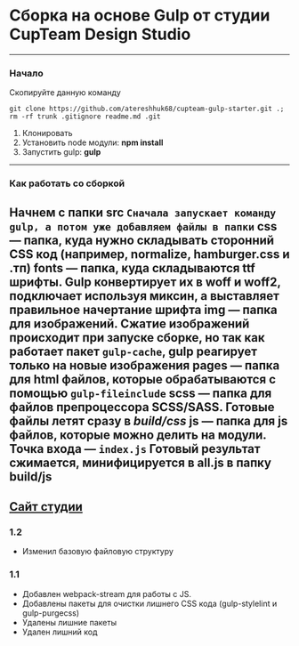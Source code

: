 # Сборка на основе Gulp от студии CupTeam Design Studio
---
### Начало
Скопируйте данную команду
```
git clone https://github.com/atereshhuk68/cupteam-gulp-starter.git .; rm -rf trunk .gitignore readme.md .git
```
1. Клонировать
2. Установить node модули: **npm install**
3. Запустить gulp: **gulp**
---
### Как работать со сборкой
Начнем с папки src
`Сначала запускает команду gulp, а потом уже добавляем файлы в папки`
**css** — папка, куда нужно складывать сторонний CSS код (например, normalize, hamburger.css и .тп)
**fonts** — папка, куда складываются ttf шрифты. Gulp конвертирует их в woff и woff2, подключает используя миксин, а выставляет правильное начертание шрифта
**img** — папка для изображений. Сжатие изображений происходит при запуске сборке, но так как работает пакет `gulp-cache`, gulp реагирует только на новые изображения
**pages** — папка для html файлов, которые обрабатываются с помощью `gulp-fileinclude`
**scss** — папка для файлов препроцессора SCSS/SASS. Готовые файлы летят сразу в *build/css*
**js** — папка для js файлов, которые можно делить на модули. Точка входа — `index.js` Готовый результат сжимается, минифицируется в all.js в папку build/js
---
[Сайт студии](https://cupteam.space)
---
### 1.2
- Изменил базовую файловую структуру
### 1.1
- Добавлен webpack-stream для работы с JS.
- Добавлены пакеты для очистки лишнего CSS кода (gulp-stylelint и gulp-purgecss)
- Удалены лишние пакеты
- Удален лишний код
